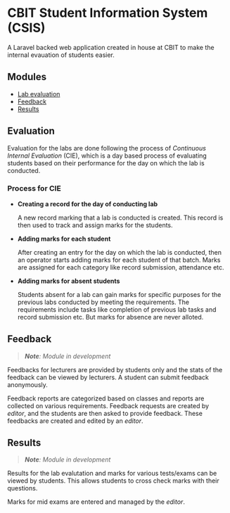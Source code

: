 # CBIT Student Information System (CSIS)

A Laravel backed web application created in house at CBIT to make the internal
evauation of students easier.

## Modules
* [Lab evaluation](#lab-evaluation)
* [Feedback](#feedback)
* [Results](#results)

## Evaluation

Evaluation for the labs are done following the process of *Continuous Internal Evaluation*
(CIE), which is a day based process of evaluating students based on their
performance for the day on which the lab is conducted.

### Process for CIE

* **Creating a record for the day of conducting lab**

  A new record marking that a lab is conducted is created. This record is then
  used to track and assign marks for the students.

* **Adding marks for each student**

  After creating an entry for the day on which the lab is conducted, then an
  operator starts adding marks for each student of that batch. Marks are
  assigned for each category like record submission, attendance etc.

* **Adding marks for absent students**

  Students absent for a lab can gain marks for specific purposes for the
  previous labs conducted by meeting the requirements. The requirements include
  tasks like completion of previous lab tasks and record submission etc. But
  marks for absence are never alloted.

## Feedback

> _**Note**: Module in development_

Feedbacks for lecturers are provided by students only and the stats of the
feedback can be viewed by lecturers. A student can submit feedback anonymously.

Feedback reports are categorized based on classes and reports are collected on
various requirements. Feedback requests are created by _editor_, and the
students are then asked to provide feedback. These feedbacks are created and
edited by an _editor_.

## Results

> _**Note**: Module in development_

Results for the lab evalutation and marks for various tests/exams can be viewed
by students. This allows students to cross check marks with their questions.

Marks for mid exams are entered and managed by the _editor_.
